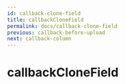 ```yaml
---
id: callback-clone-field
title: callbackCloneField
permalink: docs/callback-clone-field
previous: callback-before-upload
next: callback-column
---
```


# callbackCloneField

